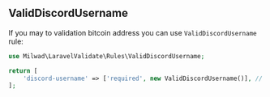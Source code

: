 ## ValidDiscordUsername

If you may to validation bitcoin address you can use `ValidDiscordUsername` rule: 

```php
use Milwad\LaravelValidate\Rules\ValidDiscordUsername;

return [
    'discord-username' => ['required', new ValidDiscordUsername()], // discord-username => Milwad#2134
];
```

